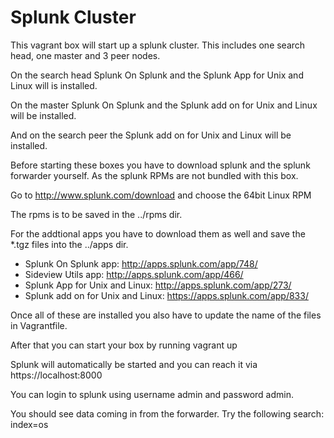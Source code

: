 Splunk Cluster
==============

This vagrant box will start up a splunk cluster. This includes one search head, one master and 3 peer nodes.

On the search head Splunk On Splunk and the Splunk App for Unix and Linux will is installed.

On the master Splunk On Splunk and the Splunk add on for Unix and Linux will be installed.

And on the search peer the Splunk add on for Unix and Linux will be installed.


Before starting these boxes you have to download splunk and the splunk forwarder yourself. As the splunk RPMs are not bundled with this box.

Go to http://www.splunk.com/download and choose the 64bit Linux RPM

The rpms is to be saved in the ../rpms dir.

For the addtional apps you have to download them as well and save the *.tgz files into the ../apps dir.
- Splunk On Splunk app: http://apps.splunk.com/app/748/
- Sideview Utils app: http://apps.splunk.com/app/466/
- Splunk App for Unix and Linux: http://apps.splunk.com/app/273/
- Splunk add on for Unix and Linux: https://apps.splunk.com/app/833/

Once all of these are installed you also have to update the name of the files in Vagrantfile.

After that you can start your box by running vagrant up

Splunk will automatically be started and you can reach it via https://localhost:8000

You can login to splunk using username admin and password admin.

You should see data coming in from the forwarder. Try the following search: index=os